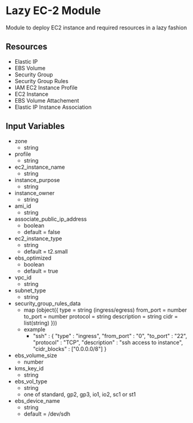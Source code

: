 # Lazy EC-2 Module
Module to deploy EC2 instance and required resources in a lazy fashion

## Resources
- Elastic IP
- EBS Volume
- Security Group 
- Security Group Rules
- IAM EC2 Instance Profile
- EC2 Instance
- EBS Volume Attachement
- Elastic IP Instance Association

## Input Variables
- zone
    - string
- profile
    - string
- ec2_instance_name
    - string
- instance_purpose
    - string
- instance_owner
    - string
- ami_id
    - string
- associate_public_ip_address
    - boolean
    - default = false
- ec2_instance_type
    - string
    - default = t2.small
- ebs_optimized
    - boolean
    - default = true
- vpc_id
    - string
- subnet_type
    - string
- security_group_rules_data
    - map (object({
        type = string (ingress/egress)
        from_port = number
        to_port = number
        protocol = string
        description = string
        cidr = list(string)
    }))
    - example 
        - "ssh" : {
            "type" : "ingress",
            "from_port" : "0",
            "to_port" : "22",
            "protocol" : "TCP",
            "description" : "ssh access to instance",
            "cidr_blocks" : ["0.0.0.0/8"]
        }
- ebs_volume_size
    - number
- kms_key_id
    - string
- ebs_vol_type
    - string
    - one of standard, gp2, gp3, io1, io2, sc1 or st1
- ebs_device_name
    - string
    - default = /dev/sdh

